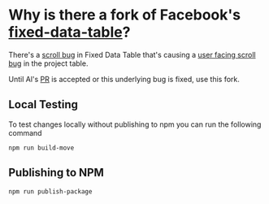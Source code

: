 # Why is there a fork of Facebook's [fixed-data-table](https://github.com/facebook/fixed-data-table/pull/331)?

There's a [scroll bug](https://github.com/facebook/fixed-data-table/issues/330) in Fixed Data Table that's causing a [user facing scroll bug](https://github.com/BuildingConnected/client/pull/180#issuecomment-163759904) in the project table.

Until Al's [PR](https://github.com/facebook/fixed-data-table/pull/331) is accepted or this underlying bug is fixed, use this fork.

## Local Testing

To test changes locally without publishing to npm you can run the following
command

```
npm run build-move
```

## Publishing to NPM

```
npm run publish-package
```
